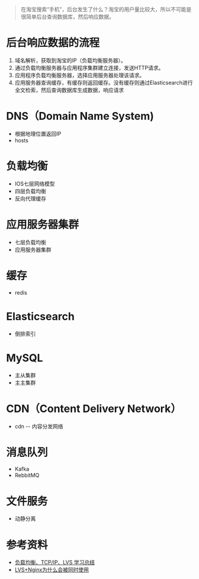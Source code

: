 

> 在淘宝搜索“手机”，后台发生了什么？淘宝的用户量比较大，所以不可能是很简单后台查询数据库，然后响应数据。

# 后台响应数据的流程

1. 域名解析，获取到淘宝的IP（负载均衡服务器）。
2. 通过负载均衡服务器与应用程序集群建立连接，发送HTTP请求。
3. 应用程序负载均衡服务器，选择应用服务器处理该请求。
4. 应用服务器查询缓存，有缓存则返回缓存。没有缓存则通过Elasticsearch进行全文检索，然后查询数据库生成数据，响应请求 





# DNS（Domain Name System)

+ 根据地理位置返回IP
+ hosts



# 负载均衡

+ IOS七层网络模型
+ 四层负载均衡
+ 反向代理缓存



# 应用服务器集群

+ 七层负载均衡
+ 应用服务器集群



# 缓存

+ redis



# Elasticsearch

+ 倒排索引



# MySQL

+ 主从集群
+ 主主集群



# CDN（Content Delivery Network）

+ cdn -- 内容分发网络



# 消息队列

+ Kafka
+ RebbitMQ

# 文件服务

+ 动静分离

# 参考资料
- [负载均衡、TCP/IP、LVS 学习总结](https://blog.csdn.net/qq_38282454/article/details/101271916)
- [LVS+Nginx为什么会被同时使用](https://blog.csdn.net/qq_25188255/article/details/117465191)